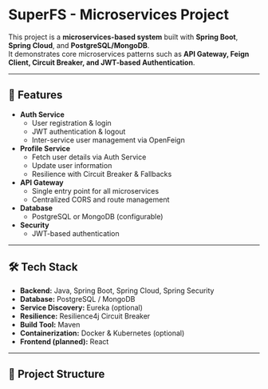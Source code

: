 # SuperFS - Microservices Project

This project is a **microservices-based system** built with **Spring Boot**, **Spring Cloud**, and **PostgreSQL/MongoDB**.  
It demonstrates core microservices patterns such as **API Gateway, Feign Client, Circuit Breaker, and JWT-based Authentication**.  

---

## 🚀 Features
- **Auth Service**
  - User registration & login
  - JWT authentication & logout
  - Inter-service user management via OpenFeign
- **Profile Service**
  - Fetch user details via Auth Service
  - Update user information
  - Resilience with Circuit Breaker & Fallbacks
- **API Gateway**
  - Single entry point for all microservices
  - Centralized CORS and route management
- **Database**
  - PostgreSQL or MongoDB (configurable)
- **Security**
  - JWT-based authentication

---

## 🛠️ Tech Stack
- **Backend:** Java, Spring Boot, Spring Cloud, Spring Security  
- **Database:** PostgreSQL / MongoDB  
- **Service Discovery:** Eureka (optional)  
- **Resilience:** Resilience4j Circuit Breaker  
- **Build Tool:** Maven  
- **Containerization:** Docker & Kubernetes (optional)  
- **Frontend (planned):** React  

---

## 📂 Project Structure
